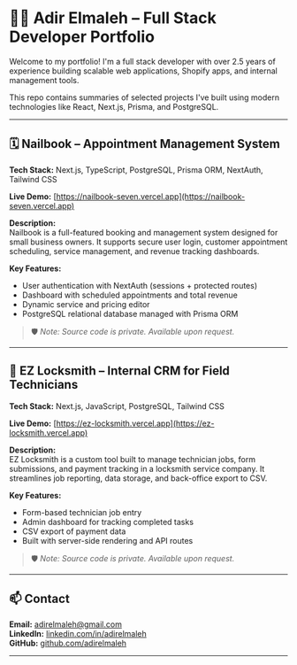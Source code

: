 # 👨‍💻 Adir Elmaleh – Full Stack Developer Portfolio

Welcome to my portfolio! I'm a full stack developer with over 2.5 years of experience building scalable web applications, Shopify apps, and internal management tools.

This repo contains summaries of selected projects I've built using modern technologies like React, Next.js, Prisma, and PostgreSQL.

---

## 🗓️ Nailbook – Appointment Management System

**Tech Stack:** Next.js, TypeScript, PostgreSQL, Prisma ORM, NextAuth, Tailwind CSS

**Live Demo:** [https://nailbook-seven.vercel.app](https://nailbook-seven.vercel.app)

**Description:**  
Nailbook is a full-featured booking and management system designed for small business owners. It supports secure user login, customer appointment scheduling, service management, and revenue tracking dashboards.

**Key Features:**
- User authentication with NextAuth (sessions + protected routes)
- Dashboard with scheduled appointments and total revenue
- Dynamic service and pricing editor
- PostgreSQL relational database managed with Prisma ORM

> 🛡️ *Note: Source code is private. Available upon request.*

---

## 🔧 EZ Locksmith – Internal CRM for Field Technicians

**Tech Stack:** Next.js, JavaScript, PostgreSQL, Tailwind CSS

**Live Demo:** [https://ez-locksmith.vercel.app](https://ez-locksmith.vercel.app)

**Description:**  
EZ Locksmith is a custom tool built to manage technician jobs, form submissions, and payment tracking in a locksmith service company. It streamlines job reporting, data storage, and back-office export to CSV.

**Key Features:**
- Form-based technician job entry
- Admin dashboard for tracking completed tasks
- CSV export of payment data
- Built with server-side rendering and API routes

> 🛡️ *Note: Source code is private. Available upon request.*

---

## 📫 Contact

**Email:** adirelmaleh@gmail.com  
**LinkedIn:** [linkedin.com/in/adirelmaleh](https://www.linkedin.com/in/adir-elmaleh-2994a1269)  
**GitHub:** [github.com/adirelmaleh](https://github.com/adirelmaleh)

---
